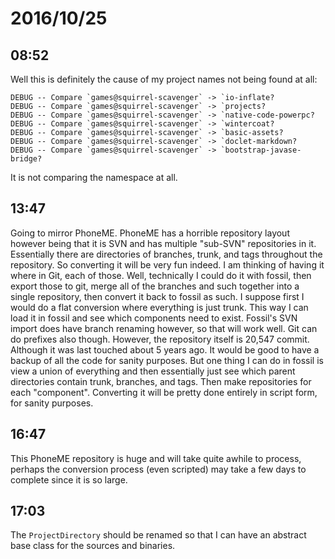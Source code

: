 # 2016/10/25

## 08:52

Well this is definitely the cause of my project names not being found at all:

	DEBUG -- Compare `games@squirrel-scavenger` -> `io-inflate?
	DEBUG -- Compare `games@squirrel-scavenger` -> `projects?
	DEBUG -- Compare `games@squirrel-scavenger` -> `native-code-powerpc?
	DEBUG -- Compare `games@squirrel-scavenger` -> `wintercoat?
	DEBUG -- Compare `games@squirrel-scavenger` -> `basic-assets?
	DEBUG -- Compare `games@squirrel-scavenger` -> `doclet-markdown?
	DEBUG -- Compare `games@squirrel-scavenger` -> `bootstrap-javase-bridge?

It is not comparing the namespace at all.

## 13:47

Going to mirror PhoneME. PhoneME has a horrible repository layout however
being that it is SVN and has multiple "sub-SVN" repositories in it.
Essentially there are directories of branches, trunk, and tags throughout
the repository. So converting it will be very fun indeed. I am thinking of
having it where in Git, each of those. Well, technically I could do it with
fossil, then export those to git, merge all of the branches and such
together into a single repository, then convert it back to fossil as such.
I suppose first I would do a flat conversion where everything is just
trunk. This way I can load it in fossil and see which components need to
exist. Fossil's SVN import does have branch renaming however, so that
will work well. Git can do prefixes also though. However, the repository
itself is 20,547 commit. Although it was last touched about 5 years ago.
It would be good to have a backup of all the code for sanity purposes.
But one thing I can do in fossil is view a union of everything and then
essentially just see which parent directories contain trunk, branches,
and tags. Then make repositories for each "component". Converting it will
be pretty done entirely in script form, for sanity purposes.

## 16:47

This PhoneME repository is huge and will take quite awhile to process,
perhaps the conversion process (even scripted) may take a few days to
complete since it is so large.

## 17:03

The `ProjectDirectory` should be renamed so that I can have an abstract base
class for the sources and binaries.
